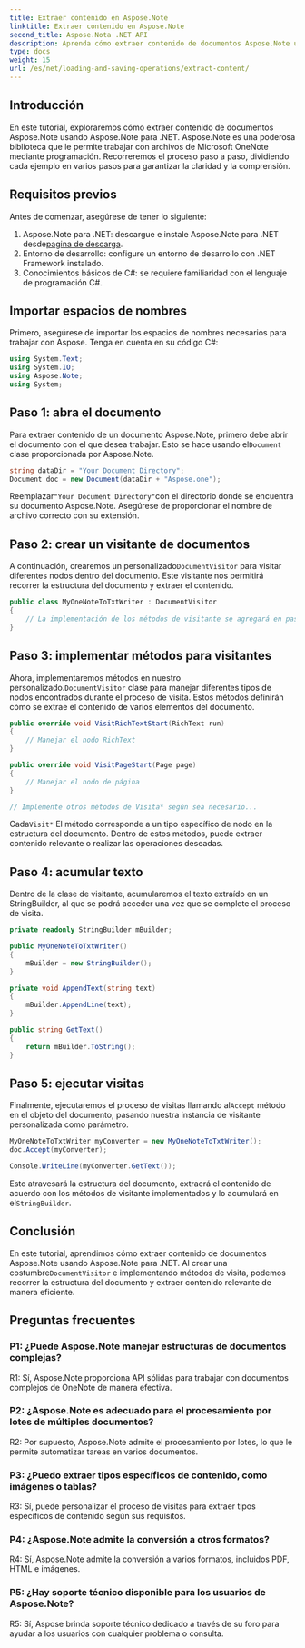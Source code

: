 ```yaml
---
title: Extraer contenido en Aspose.Note
linktitle: Extraer contenido en Aspose.Note
second_title: Aspose.Nota .NET API
description: Aprenda cómo extraer contenido de documentos Aspose.Note usando Aspose.Note para .NET. Este completo tutorial le guiará a través del proceso paso a paso.
type: docs
weight: 15
url: /es/net/loading-and-saving-operations/extract-content/
---
```

## Introducción

En este tutorial, exploraremos cómo extraer contenido de documentos Aspose.Note usando Aspose.Note para .NET. Aspose.Note es una poderosa biblioteca que le permite trabajar con archivos de Microsoft OneNote mediante programación. Recorreremos el proceso paso a paso, dividiendo cada ejemplo en varios pasos para garantizar la claridad y la comprensión.

## Requisitos previos

Antes de comenzar, asegúrese de tener lo siguiente:

1.  Aspose.Note para .NET: descargue e instale Aspose.Note para .NET desde[pagina de descarga](https://releases.aspose.com/note/net/).
2. Entorno de desarrollo: configure un entorno de desarrollo con .NET Framework instalado.
3. Conocimientos básicos de C#: se requiere familiaridad con el lenguaje de programación C#.

## Importar espacios de nombres

Primero, asegúrese de importar los espacios de nombres necesarios para trabajar con Aspose. Tenga en cuenta en su código C#:

```csharp
using System.Text;
using System.IO;
using Aspose.Note;
using System;
```

## Paso 1: abra el documento

 Para extraer contenido de un documento Aspose.Note, primero debe abrir el documento con el que desea trabajar. Esto se hace usando el`Document` clase proporcionada por Aspose.Note.

```csharp
string dataDir = "Your Document Directory";
Document doc = new Document(dataDir + "Aspose.one");
```

 Reemplazar`"Your Document Directory"`con el directorio donde se encuentra su documento Aspose.Note. Asegúrese de proporcionar el nombre de archivo correcto con su extensión.

## Paso 2: crear un visitante de documentos

 A continuación, crearemos un personalizado`DocumentVisitor` para visitar diferentes nodos dentro del documento. Este visitante nos permitirá recorrer la estructura del documento y extraer el contenido.

```csharp
public class MyOneNoteToTxtWriter : DocumentVisitor
{
    // La implementación de los métodos de visitante se agregará en pasos posteriores.
}
```

## Paso 3: implementar métodos para visitantes

 Ahora, implementaremos métodos en nuestro personalizado.`DocumentVisitor` clase para manejar diferentes tipos de nodos encontrados durante el proceso de visita. Estos métodos definirán cómo se extrae el contenido de varios elementos del documento.

```csharp
public override void VisitRichTextStart(RichText run)
{
    // Manejar el nodo RichText
}

public override void VisitPageStart(Page page)
{
    // Manejar el nodo de página
}

// Implemente otros métodos de Visita* según sea necesario...
```

 Cada`Visit*` El método corresponde a un tipo específico de nodo en la estructura del documento. Dentro de estos métodos, puede extraer contenido relevante o realizar las operaciones deseadas.

## Paso 4: acumular texto

Dentro de la clase de visitante, acumularemos el texto extraído en un StringBuilder, al que se podrá acceder una vez que se complete el proceso de visita.

```csharp
private readonly StringBuilder mBuilder;

public MyOneNoteToTxtWriter()
{
    mBuilder = new StringBuilder();
}

private void AppendText(string text)
{
    mBuilder.AppendLine(text);
}

public string GetText()
{
    return mBuilder.ToString();
}
```

## Paso 5: ejecutar visitas

 Finalmente, ejecutaremos el proceso de visitas llamando al`Accept` método en el objeto del documento, pasando nuestra instancia de visitante personalizada como parámetro.

```csharp
MyOneNoteToTxtWriter myConverter = new MyOneNoteToTxtWriter();
doc.Accept(myConverter);

Console.WriteLine(myConverter.GetText());
```

 Esto atravesará la estructura del documento, extraerá el contenido de acuerdo con los métodos de visitante implementados y lo acumulará en el`StringBuilder`.

## Conclusión

 En este tutorial, aprendimos cómo extraer contenido de documentos Aspose.Note usando Aspose.Note para .NET. Al crear una costumbre`DocumentVisitor` e implementando métodos de visita, podemos recorrer la estructura del documento y extraer contenido relevante de manera eficiente.

## Preguntas frecuentes

### P1: ¿Puede Aspose.Note manejar estructuras de documentos complejas?

R1: Sí, Aspose.Note proporciona API sólidas para trabajar con documentos complejos de OneNote de manera efectiva.

### P2: ¿Aspose.Note es adecuado para el procesamiento por lotes de múltiples documentos?

R2: Por supuesto, Aspose.Note admite el procesamiento por lotes, lo que le permite automatizar tareas en varios documentos.

### P3: ¿Puedo extraer tipos específicos de contenido, como imágenes o tablas?

R3: Sí, puede personalizar el proceso de visitas para extraer tipos específicos de contenido según sus requisitos.

### P4: ¿Aspose.Note admite la conversión a otros formatos?

R4: Sí, Aspose.Note admite la conversión a varios formatos, incluidos PDF, HTML e imágenes.

### P5: ¿Hay soporte técnico disponible para los usuarios de Aspose.Note?

R5: Sí, Aspose brinda soporte técnico dedicado a través de su foro para ayudar a los usuarios con cualquier problema o consulta.